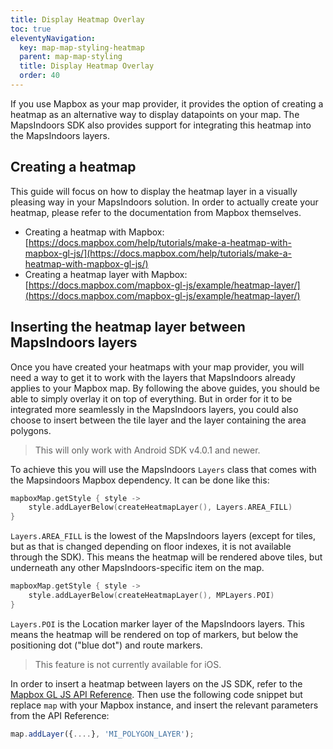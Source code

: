 ```yaml
---
title: Display Heatmap Overlay
toc: true
eleventyNavigation:
  key: map-map-styling-heatmap
  parent: map-map-styling
  title: Display Heatmap Overlay
  order: 40
---
```


If you use Mapbox as your map provider, it provides the option of creating a heatmap as an alternative way to display datapoints on your map. The MapsIndoors SDK also provides support for integrating this heatmap into the MapsIndoors layers.

## Creating a heatmap

This guide will focus on how to display the heatmap layer in a visually pleasing way in your MapsIndoors solution. In order to actually create your heatmap, please refer to the documentation from Mapbox themselves.

* Creating a heatmap with Mapbox: [https://docs.mapbox.com/help/tutorials/make-a-heatmap-with-mapbox-gl-js/](https://docs.mapbox.com/help/tutorials/make-a-heatmap-with-mapbox-gl-js/)
* Creating a heatmap layer with Mapbox: [https://docs.mapbox.com/mapbox-gl-js/example/heatmap-layer/](https://docs.mapbox.com/mapbox-gl-js/example/heatmap-layer/)

## Inserting the heatmap layer between MapsIndoors layers

Once you have created your heatmaps with your map provider, you will need a way to get it to work with the layers that MapsIndoors already applies to your Mapbox map. By following the above guides, you should be able to simply overlay it on top of everything. But in order for it to be integrated more seamlessly in the MapsIndoors layers, you could also choose to insert between the tile layer and the layer containing the area polygons.

<mi-tabs>
<mi-tab label="Android" tab-for="android"></mi-tab>
<mi-tab label="iOS" tab-for="ios"></mi-tab>
<mi-tab label="Web" tab-for="web"></mi-tab>
<mi-tab-panel id="android">

> This will only work with Android SDK v4.0.1 and newer.

To achieve this you will use the MapsIndoors `Layers` class that comes with the Mapsindoors Mapbox dependency. It can be done like this:

```kotlin
mapboxMap.getStyle { style ->
    style.addLayerBelow(createHeatmapLayer(), Layers.AREA_FILL)
}
```

`Layers.AREA_FILL` is the lowest of the MapsIndoors layers (except for tiles, but as that is changed depending on floor indexes, it is not available through the SDK). This means the heatmap will be rendered above tiles, but underneath any other MapsIndoors-specific item on the map.

```kotlin
mapboxMap.getStyle { style ->
    style.addLayerBelow(createHeatmapLayer(), MPLayers.POI)
}
```

`Layers.POI` is the Location marker layer of the MapsIndoors layers. This means the heatmap will be rendered on top of markers, but below the positioning dot ("blue dot") and route markers.

</mi-tab-panel>
<mi-tab-panel id="ios">

> This feature is not currently available for iOS.

</mi-tab-panel>
<mi-tab-panel id="web">

In order to insert a heatmap between layers on the JS SDK, refer to the [Mapbox GL JS API Reference](https://docs.mapbox.com/mapbox-gl-js/api/map/#map#addlayer). Then use the following code snippet but replace `map` with your Mapbox instance, and insert the relevant parameters from the API Reference:

```js
map.addLayer({....}, 'MI_POLYGON_LAYER');
```

</mi-tab-panel>
</mi-tabs>
